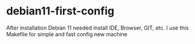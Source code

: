 # debian11-first-config
After installation Debian 11 needed install IDE, Browser, GIT, etc. I use this Makefile for simple and fast config new machine
